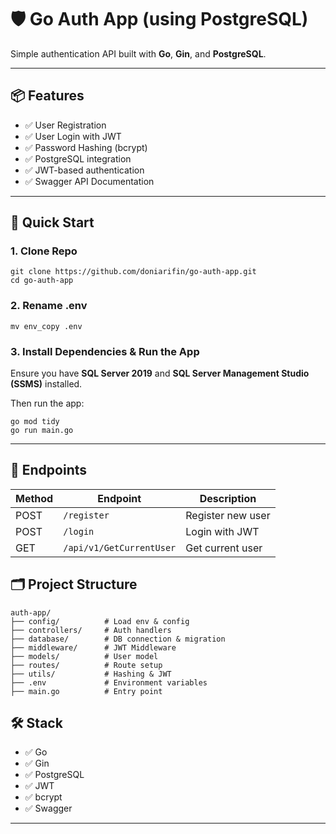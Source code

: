 # 🛡️ Go Auth App (using PostgreSQL)

Simple authentication API built with **Go**, **Gin**, and **PostgreSQL**.

---

## 📦 Features

- ✅ User Registration
- ✅ User Login with JWT
- ✅ Password Hashing (bcrypt)
- ✅ PostgreSQL integration
- ✅ JWT-based authentication
- ✅ Swagger API Documentation

---

## 🚀 Quick Start

### 1. Clone Repo

```
git clone https://github.com/doniarifin/go-auth-app.git
cd go-auth-app
```

### 2. Rename .env

```
mv env_copy .env
```

### 3. Install Dependencies & Run the App

Ensure you have **SQL Server 2019** and **SQL Server Management Studio (SSMS)** installed.

Then run the app:

```
go mod tidy
go run main.go
```

---

## 🧪 Endpoints

| Method | Endpoint    | Description       |
| ------ | ----------- | ----------------- |
| POST   | `/register` | Register new user |
| POST   | `/login`    | Login with JWT    |
| GET    | `/api/v1/GetCurrentUser`   | Get current user  |


## 🗂️ Project Structure

```
auth-app/
├── config/          # Load env & config
├── controllers/     # Auth handlers
├── database/        # DB connection & migration
├── middleware/      # JWT Middleware
├── models/          # User model
├── routes/          # Route setup
├── utils/           # Hashing & JWT
├── .env             # Environment variables
├── main.go          # Entry point
```

## 🛠️ Stack

- ✅ Go
- ✅ Gin
- ✅ PostgreSQL
- ✅ JWT
- ✅ bcrypt
- ✅ Swagger

---